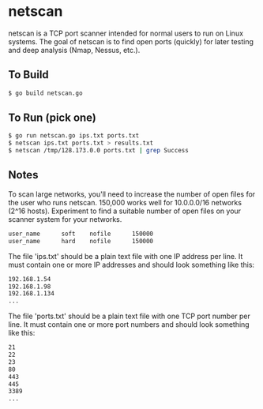 # netscan

netscan is a TCP port scanner intended for normal users to run on Linux systems. The goal of netscan is to find open ports (quickly) for later testing and deep analysis (Nmap, Nessus, etc.).

## To Build

```bash
$ go build netscan.go
```

## To Run (pick one) 

```bash
$ go run netscan.go ips.txt ports.txt
$ netscan ips.txt ports.txt > results.txt
$ netscan /tmp/128.173.0.0 ports.txt | grep Success
```

## Notes

To scan large networks, you'll need to increase the number of open files for the user who runs netscan. 150,000 works well for 10.0.0.0/16 networks (2^16 hosts). Experiment to find a suitable number of open files on your scanner system for your networks.

```bash
user_name      soft    nofile      150000
user_name      hard    nofile      150000
```

The file 'ips.txt' should be a plain text file with one IP address per line. It must contain one or more IP addresses and should look something like this:

```bash
192.168.1.54
192.168.1.98
192.168.1.134
...
```

The file 'ports.txt' should be a plain text file with one TCP port number per line. It must contain one or more port numbers and should look something like this:

```bash
21
22
23
80
443
445
3389
...
```

